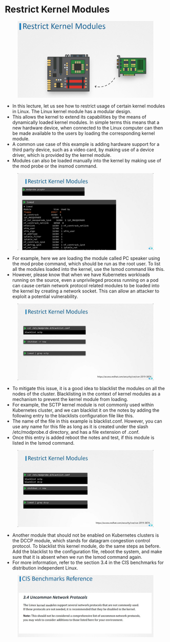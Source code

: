 # Restrict Kernel Modules

<figure><img src="../.gitbook/assets/image (16) (1) (1).png" alt=""><figcaption></figcaption></figure>

* In this lecture, let us see how to restrict usage of certain kernel modules in Linux. The Linux kernel module has a modular design.
* &#x20;This allows the kernel to extend its capabilities by the means of dynamically loaded kernel modules. In simple terms this means that a new hardware device, when connected to the Linux computer can then be made available to the users by loading the corresponding kernel module.
* A common use case of this example is adding hardware support for a third party device, such as a video card, by making use of a device driver, which is provided by the kernel module.&#x20;
* Modules can also be loaded manually into the kernel by making use of the mod probe or the insmod command.

<figure><img src="../.gitbook/assets/image (1) (1) (1) (1) (1) (1) (1) (1).png" alt=""><figcaption></figcaption></figure>

* For example, here we are loading the module called PC speaker using the mod probe command, which should be run as the root user. To list all the modules loaded into the kernel, use the lsmod command like this.
* However, please know that when we have Kubernetes workloads running on the source, even a unprivileged process running on a pod can cause certain network protocol related modules to be loaded into the kernel by creating a network socket. This can allow an attacker to exploit a potential vulnerability.

<figure><img src="../.gitbook/assets/image (3) (1) (1) (1) (1) (1).png" alt=""><figcaption></figcaption></figure>

* To mitigate this issue, it is a good idea to blacklist the modules on all the nodes of the cluster. Blacklisting in the context of kernel modules as a mechanism to prevent the kernel module from loading.
* &#x20;For example, the SCTP kernel module is not commonly used within Kubernetes cluster, and we can blacklist it on the notes by adding the following entry to the blacklists configuration file like this.
* The name of the file in this example is blacklist.conf. However, you can use any name for this file as long as it is created under the slash /etc/modprobe.d directory, and has a file extension of .conf.
* Once this entry is added reboot the notes and test, if this module is listed in the lsmod command.

&#x20;

<figure><img src="../.gitbook/assets/image (4) (1) (1) (1) (1) (1).png" alt=""><figcaption></figcaption></figure>

* Another module that should not be enabled on Kubernetes clusters is the DCCP module, which stands for datagram congestion control protocol. To blacklist this kernel module, do the same steps as before. Add the blacklist to the configuration file, reboot the system, and make sure that it is absent when we run the lsmod command again.
* For more information, refer to the section 3.4 in the CIS benchmarks for distribution independent Linux.

<figure><img src="../.gitbook/assets/image (5) (1) (1) (1) (1) (1).png" alt=""><figcaption></figcaption></figure>
